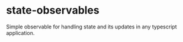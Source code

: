 # state-observables
Simple observable for handling state and its updates in any typescript application.
